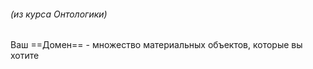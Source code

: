 ---
---



###### (из курса Онтологики)
Ваш ==Домен== - множество материальных объектов, которые вы хотите